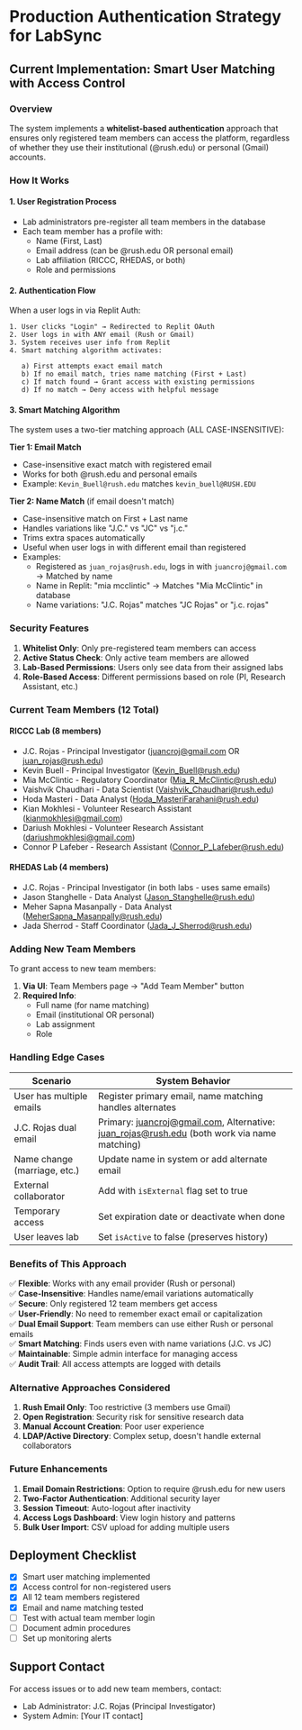 # Production Authentication Strategy for LabSync

## Current Implementation: Smart User Matching with Access Control

### Overview
The system implements a **whitelist-based authentication** approach that ensures only registered team members can access the platform, regardless of whether they use their institutional (@rush.edu) or personal (Gmail) accounts.

### How It Works

#### 1. **User Registration Process**
- Lab administrators pre-register all team members in the database
- Each team member has a profile with:
  - Name (First, Last)
  - Email address (can be @rush.edu OR personal email)
  - Lab affiliation (RICCC, RHEDAS, or both)
  - Role and permissions

#### 2. **Authentication Flow**
When a user logs in via Replit Auth:

```
1. User clicks "Login" → Redirected to Replit OAuth
2. User logs in with ANY email (Rush or Gmail)
3. System receives user info from Replit
4. Smart matching algorithm activates:
   
   a) First attempts exact email match
   b) If no email match, tries name matching (First + Last)
   c) If match found → Grant access with existing permissions
   d) If no match → Deny access with helpful message
```

#### 3. **Smart Matching Algorithm**
The system uses a two-tier matching approach (ALL CASE-INSENSITIVE):

**Tier 1: Email Match**
- Case-insensitive exact match with registered email
- Works for both @rush.edu and personal emails
- Example: `Kevin_Buell@rush.edu` matches `kevin_buell@RUSH.EDU`

**Tier 2: Name Match** (if email doesn't match)
- Case-insensitive match on First + Last name
- Handles variations like "J.C." vs "JC" vs "j.c."
- Trims extra spaces automatically
- Useful when user logs in with different email than registered
- Examples:
  - Registered as `juan_rojas@rush.edu`, logs in with `juancroj@gmail.com` → Matched by name
  - Name in Replit: "mia mcclintic" → Matches "Mia McClintic" in database
  - Name variations: "J.C. Rojas" matches "JC Rojas" or "j.c. rojas"

### Security Features

1. **Whitelist Only**: Only pre-registered team members can access
2. **Active Status Check**: Only active team members are allowed
3. **Lab-Based Permissions**: Users only see data from their assigned labs
4. **Role-Based Access**: Different permissions based on role (PI, Research Assistant, etc.)

### Current Team Members (12 Total)

#### RICCC Lab (8 members)
- J.C. Rojas - Principal Investigator (juancroj@gmail.com OR juan_rojas@rush.edu)
- Kevin Buell - Principal Investigator (Kevin_Buell@rush.edu)
- Mia McClintic - Regulatory Coordinator (Mia_R_McClintic@rush.edu)
- Vaishvik Chaudhari - Data Scientist (Vaishvik_Chaudhari@rush.edu)
- Hoda Masteri - Data Analyst (Hoda_MasteriFarahani@rush.edu)
- Kian Mokhlesi - Volunteer Research Assistant (kianmokhlesi@gmail.com)
- Dariush Mokhlesi - Volunteer Research Assistant (dariushmokhlesi@gmail.com)
- Connor P Lafeber - Research Assistant (Connor_P_Lafeber@rush.edu)

#### RHEDAS Lab (4 members)
- J.C. Rojas - Principal Investigator (in both labs - uses same emails)
- Jason Stanghelle - Data Analyst (Jason_Stanghelle@rush.edu)
- Meher Sapna Masanpally - Data Analyst (MeherSapna_Masanpally@rush.edu)
- Jada Sherrod - Staff Coordinator (Jada_J_Sherrod@rush.edu)

### Adding New Team Members

To grant access to new team members:

1. **Via UI**: Team Members page → "Add Team Member" button
2. **Required Info**:
   - Full name (for name matching)
   - Email (institutional OR personal)
   - Lab assignment
   - Role

### Handling Edge Cases

| Scenario | System Behavior |
|----------|----------------|
| User has multiple emails | Register primary email, name matching handles alternates |
| J.C. Rojas dual email | Primary: juancroj@gmail.com, Alternative: juan_rojas@rush.edu (both work via name matching) |
| Name change (marriage, etc.) | Update name in system or add alternate email |
| External collaborator | Add with `isExternal` flag set to true |
| Temporary access | Set expiration date or deactivate when done |
| User leaves lab | Set `isActive` to false (preserves history) |

### Benefits of This Approach

✅ **Flexible**: Works with any email provider (Rush or personal)  
✅ **Case-Insensitive**: Handles name/email variations automatically  
✅ **Secure**: Only registered 12 team members get access  
✅ **User-Friendly**: No need to remember exact email or capitalization  
✅ **Dual Email Support**: Team members can use either Rush or personal emails  
✅ **Smart Matching**: Finds users even with name variations (J.C. vs JC)  
✅ **Maintainable**: Simple admin interface for managing access  
✅ **Audit Trail**: All access attempts are logged with details  

### Alternative Approaches Considered

1. **Rush Email Only**: Too restrictive (3 members use Gmail)
2. **Open Registration**: Security risk for sensitive research data
3. **Manual Account Creation**: Poor user experience
4. **LDAP/Active Directory**: Complex setup, doesn't handle external collaborators

### Future Enhancements

1. **Email Domain Restrictions**: Option to require @rush.edu for new users
2. **Two-Factor Authentication**: Additional security layer
3. **Session Timeout**: Auto-logout after inactivity
4. **Access Logs Dashboard**: View login history and patterns
5. **Bulk User Import**: CSV upload for adding multiple users

## Deployment Checklist

- [x] Smart user matching implemented
- [x] Access control for non-registered users
- [x] All 12 team members registered
- [x] Email and name matching tested
- [ ] Test with actual team member login
- [ ] Document admin procedures
- [ ] Set up monitoring alerts

## Support Contact

For access issues or to add new team members, contact:
- Lab Administrator: J.C. Rojas (Principal Investigator)
- System Admin: [Your IT contact]